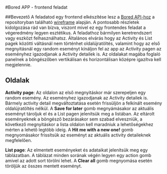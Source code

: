 #Bored APP - frontend feladat

##Bevezető
A feladatod egy frontend elkészítése lesz a [Bored API-hoz](http://www.boredapi.com/documentation) a repositoryban található [wireframe](https://raw.githubusercontent.com/ngabesz-wse/bored-app/master/Sr-frontend-test-1.jpg) alapján.
A pontosabb részletek kidolgozása rád van bízva, viszont mivel ez egy frontendes feladat a végeredmény legyen esztétikus. A feladathoz bármilyen keretrendszert vagy eszközt felhasználhatsz.
Általános elvárás hogy az Activity és List pagek közötti váltásnál nem történhet oldalújratöltés, valamint hogy az első megnyitásnál egy random eseményt kínáljon fel az app az Activity pagen az eseményhez igazodjanak a Activity detailek is.
Az oldalakat magába foglaló panelnek a böngészőben vertikálisan és horizontálisan középre igazítva kell megjelennie. 

## Oldalak
**Activity page**:
Az oldalon az első megnyitáskor már szerepeljen egy random esemény. Az eseményhez igazodjanak az Activity detailek is.
Bármely activity detail megváltoztatása esetén frissüljön a felkínált esemény oldalújratöltés nélkül.
A **Save for later** gomb megnyámásakor az aktuális eseményt tároljuk el és a List pagen jelenítsük meg a listában. 
Az eltárolt eseményeknek a böngésző bezárásakor sem szabad elveszniük, a következő megnyitáskor a lista oldalon kell maradniuk a lehetőségekhez mérten a lehető legtöbb ideig.
A **Hit me with a new one!** gomb megnyomásakor frissítsük az eseményt az aktuális activity detaileknek megfelelően.

**List page**:
Az elmentett eseményeket és adataikat jelenítsük meg egy táblázatban. A táblázat minden sorának végén legyen egy action gomb amivel az adott sort törölni lehet.
A **Clear all** gomb megnyomása esetén töröljük az összes mentett eseményt.


